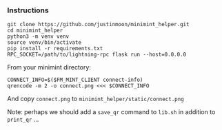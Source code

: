 
### Instructions

```
git clone https://github.com/justinmoon/minimint_helper.git
cd minimint_helper
python3 -m venv venv
source venv/bin/activate
pip install -r requirements.txt
RPC_SOCKET=/path/to/lightning-rpc flask run --host=0.0.0.0
```

From your minimint directory:

```
CONNECT_INFO=$($FM_MINT_CLIENT connect-info)
qrencode -m 2 -o connect.png <<< $CONNECT_INFO
```

And copy `connect.png` to `minimint_helper/static/connect.png`

Note: perhaps we should add a `save_qr` command to `lib.sh` in addition to `print_qr` ...
